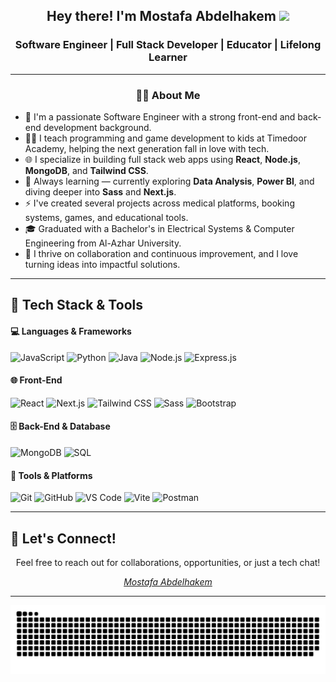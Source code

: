 <!-- HEADER -->
<h2 align="center">
  Hey there! I'm Mostafa Abdelhakem <img src="https://media.giphy.com/media/hvRJCLFzcasrR4ia7z/giphy.gif" width="28">
</h2>
<h3 align="center"> Software Engineer | Full Stack Developer | Educator | Lifelong Learner </h3>
<hr>

<!-- ABOUT ME -->
<h3 align="center">👨‍💻 About Me</h3>

- 💼 I'm a passionate Software Engineer with a strong front-end and back-end development background.
- 👨‍🏫 I teach programming and game development to kids at Timedoor Academy, helping the next generation fall in love with tech.
- 🌐 I specialize in building full stack web apps using **React**, **Node.js**, **MongoDB**, and **Tailwind CSS**.
- 🧠 Always learning — currently exploring **Data Analysis**, **Power BI**, and diving deeper into **Sass** and **Next.js**.
- ⚡ I've created several projects across medical platforms, booking systems, games, and educational tools.
- 🎓 Graduated with a Bachelor's in Electrical Systems & Computer Engineering from Al-Azhar University.
- 🌱 I thrive on collaboration and continuous improvement, and I love turning ideas into impactful solutions.
<hr>


<h2>🧰 Tech Stack & Tools</h2>

#### 💻 Languages & Frameworks
![JavaScript](https://img.shields.io/badge/-JavaScript-05122A?style=flat&logo=javascript)
![Python](https://img.shields.io/badge/-Python-05122A?style=flat&logo=python)
![Java](https://img.shields.io/badge/-Java-05122A?style=flat&logo=java)
![Node.js](https://img.shields.io/badge/-Node.js-05122A?style=flat&logo=node.js)
![Express.js](https://img.shields.io/badge/-Express.js-05122A?style=flat&logo=express)

#### 🌐 Front-End
![React](https://img.shields.io/badge/-React-05122A?style=flat&logo=react)
![Next.js](https://img.shields.io/badge/-Next.js-05122A?style=flat&logo=next.js)
![Tailwind CSS](https://img.shields.io/badge/-Tailwind%20CSS-05122A?style=flat&logo=tailwind-css)
![Sass](https://img.shields.io/badge/-Sass-05122A?style=flat&logo=sass)
![Bootstrap](https://img.shields.io/badge/-Bootstrap-05122A?style=flat&logo=bootstrap)

#### 🗄️ Back-End & Database
![MongoDB](https://img.shields.io/badge/-MongoDB-05122A?style=flat&logo=mongodb)
![SQL](https://img.shields.io/badge/-SQL-05122A?style=flat&logo=postgresql)

#### 🔧 Tools & Platforms
![Git](https://img.shields.io/badge/-Git-05122A?style=flat&logo=git)
![GitHub](https://img.shields.io/badge/-GitHub-05122A?style=flat&logo=github)
![VS Code](https://img.shields.io/badge/-VS%20Code-05122A?style=flat&logo=visual-studio-code)
![Vite](https://img.shields.io/badge/-Vite-05122A?style=flat&logo=vite)
![Postman](https://img.shields.io/badge/-Postman-05122A?style=flat&logo=postman)
<hr>

<!-- Footer -->
<h2>💬 Let's Connect!</h2>
<p align="center">
  Feel free to reach out for collaborations, opportunities, or just a tech chat!
</p>
<p align="center">
  <i><a href="https://github.com/mostafabdelhakem">Mostafa Abdelhakem</a></i>
</p>
<hr>

<!-- SNAKE SVG -->
<p align="center"><img src="https://github.com/DHANOLA/DHANOLA/raw/output/github-contribution-grid-snake.svg" alt="snake"></p>


